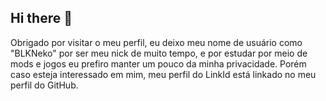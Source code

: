 ## Hi there 👋

Obrigado por visitar o meu perfil, eu deixo meu nome de usuário como "BLKNeko" por ser meu nick de muito tempo, e por estudar por meio de mods e jogos eu prefiro manter um pouco da minha privacidade. Porém caso esteja interessado em mim, meu perfil do LinkId está linkado no meu perfil do GitHub.


<!--
**BLKNeko/blkneko** is a ✨ _special_ ✨ repository because its `README.md` (this file) appears on your GitHub profile.

Here are some ideas to get you started:

- 🔭 I’m currently working on ...
- 🌱 I’m currently learning ...
- 👯 I’m looking to collaborate on ...
- 🤔 I’m looking for help with ...
- 💬 Ask me about ...
- 📫 How to reach me: ...
- 😄 Pronouns: ...
- ⚡ Fun fact: ...
-->
